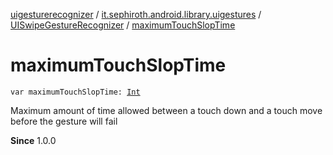 [uigesturerecognizer](../../index.md) / [it.sephiroth.android.library.uigestures](../index.md) / [UISwipeGestureRecognizer](index.md) / [maximumTouchSlopTime](./maximum-touch-slop-time.md)

# maximumTouchSlopTime

`var maximumTouchSlopTime: `[`Int`](https://kotlinlang.org/api/latest/jvm/stdlib/kotlin/-int/index.html)

Maximum amount of time allowed between a touch down and a touch move
before the gesture will fail

**Since**
1.0.0

